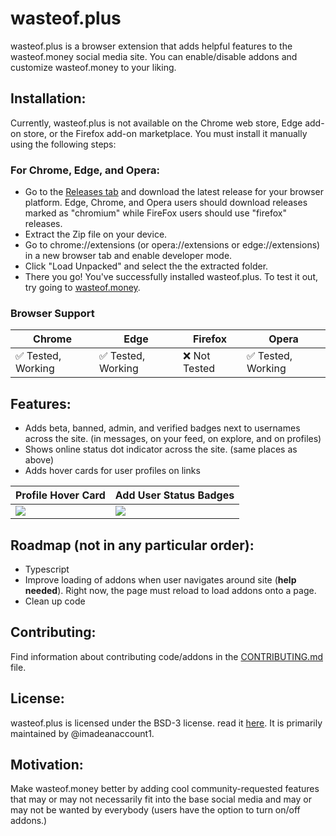 # wasteof.plus
wasteof.plus is a browser extension that adds helpful features to the wasteof.money social media site. You can enable/disable addons and customize wasteof.money to your liking.

## Installation:
Currently, wasteof.plus is not available on the Chrome web store, Edge add-on store, or the Firefox add-on marketplace. You must install it manually using the following steps:

### For Chrome, Edge, and Opera:
- Go to the [Releases tab](https://github.com/imadeanaccount1/wasteof.plus/releases) and download the latest release for your browser platform. Edge, Chrome, and Opera users should download releases marked as "chromium" while FireFox users should use "firefox" releases.
- Extract the Zip file on your device.
- Go to chrome://extensions (or opera://extensions or edge://extensions) in a new browser tab and enable developer mode.
- Click "Load Unpacked" and select the the extracted folder.
- There you go! You've successfully installed wasteof.plus. To test it out, try going to [wasteof.money](https://wasteof.money).

### Browser Support
|  Chrome  |  Edge  |  Firefox  |  Opera  |
| -------- | ------ | --------- | -------- |
| ✅ Tested, Working  | ✅ Tested, Working | ❌ Not Tested | ✅ Tested, Working |


## Features:
- Adds beta, banned, admin, and verified badges next to usernames across the site. (in messages, on your feed, on explore, and on profiles)
- Shows online status dot indicator across the site. (same places as above)
- Adds hover cards for user profiles on links

<!--- ![followsyoubadge - Copy (3)](https://github.com/imadeanaccount1/wasteof.plus/assets/138229538/1c4c32bb-8951-4055-b820-9b9ebd545167)
![Screenshot2023070714](https://github.com/imadeanaccount1/wasteof.plus/assets/138229538/73f53d4a-91e3-4cd7-996f-d49fb1ad1b47) -->


|  Profile Hover Card  | Add User Status Badges |
| ------------- | ------------- |
| <img src="https://github.com/imadeanaccount1/wasteof.plus/assets/138229538/afba9f8f-5706-4f15-b76d-da186eca57ec](https://github.com/imadeanaccount1/wasteof.plus/assets/138229538/1c4c32bb-8951-4055-b820-9b9ebd545167"></img> | <img src="https://github.com/imadeanaccount1/wasteof.plus/assets/138229538/73f53d4a-91e3-4cd7-996f-d49fb1ad1b47"></img>  |

## Roadmap (not in any particular order):
- Typescript
- Improve loading of addons when user navigates around site (**help needed**). Right now, the page must reload to load addons onto a page.
- Clean up code

## Contributing:
Find information about contributing code/addons in the [CONTRIBUTING.md](CONTRIBUTING.md) file.

## License:
wasteof.plus is licensed under the BSD-3 license. read it [here](LICENSE). It is primarily maintained by @imadeanaccount1.

## Motivation:
Make wasteof.money better by adding cool community-requested features that may or may not necessarily fit into the base social media and may or may not be wanted by everybody (users  have the option to turn on/off addons.)
